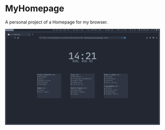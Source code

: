 # MyHomepage
A personal project of a Homepage for my browser.

![My Firefox Homepage Screenshot](https://github.com/gabrielzschmitz/MyHomepage/blob/master/screenshot/FaintHomepage.png)
